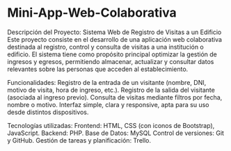 # Mini-App-Web-Colaborativa
Descripción del Proyecto:
Sistema Web de Registro de Visitas a un Edificio
Este proyecto consiste en el desarrollo de una aplicación web colaborativa destinada al registro, control y consulta de visitas a una institución o edificio. El sistema tiene como propósito principal optimizar la gestión de ingresos y egresos, permitiendo almacenar, actualizar y consultar datos relevantes sobre las personas que acceden al establecimiento.

Funcionalidades:
Registro de la entrada de un visitante (nombre, DNI, motivo de visita, hora de ingreso, etc.).
Registro de la salida del visitante (asociada al ingreso previo).
Consulta de visitas mediante filtros por fecha, nombre o motivo.
Interfaz simple, clara y responsive, apta para su uso desde distintos dispositivos.

Tecnologías utilizadas:
Frontend: HTML, CSS (con iconos de Bootstrap), JavaScript.
Backend: PHP.
Base de Datos: MySQL
Control de versiones: Git y GitHub.
Gestión de tareas y planificación: Trello.
